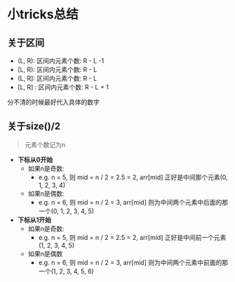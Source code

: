 # 小tricks总结

## 关于区间

- (L, R): 区间内元素个数: R - L -1
- [L, R): 区间内元素个数: R - L 
- (L, R]: 区间内元素个数: R - L 
- [L, R] : 区间内元素个数: R - L + 1

分不清的时候最好代入具体的数字

## 关于size()/2

> 元素个数记为n

- **下标从0开始**
  - 如果n是奇数:
    - e.g. n = 5, 则 mid = n / 2 = 2.5 = 2, arr[mid] 正好是中间那个元素(0, 1, 2, 3, 4)
  - 如果n是偶数:
    - e.g. n = 6, 则 mid = n / 2 = 3, arr[mid] 则为中间两个元素中后面的那一个(0, 1, 2, 3, 4, 5) 
- **下标从1开始**
  - 如果n是奇数:
    - e.g. n = 5, 则 mid = n / 2 = 2.5 = 2, arr[mid] 正好是中间前一个元素(1, 2, 3, 4, 5)
  - 如果n是偶数
    - e.g. n = 6, 则 mid = n / 2 = 3, arr[mid] 则为中间两个元素中前面的那一个(1, 2, 3, 4, 5, 6) 

